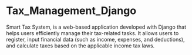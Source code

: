 # Tax_Management_Django
Smart Tax System, is a web-based application developed with Django that helps users efficiently manage their tax-related tasks. It allows users to register, input financial data (such as income, expenses, and deductions), and calculate taxes based on the applicable income tax laws.
